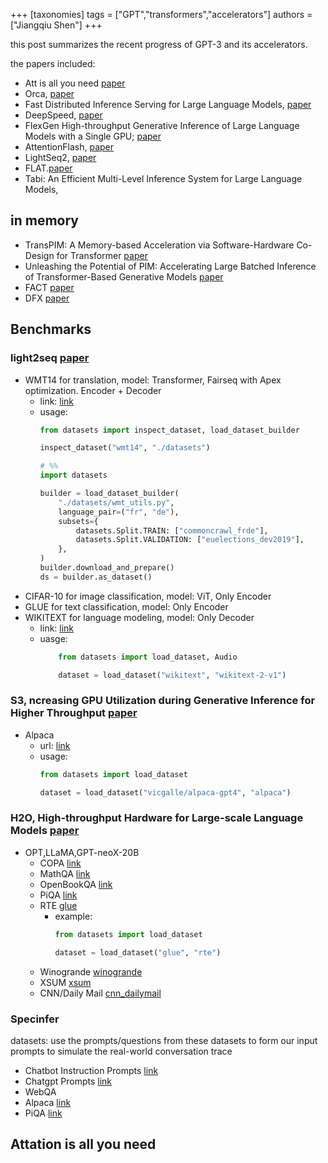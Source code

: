+++
[taxonomies]
tags = ["GPT","transformers","accelerators"]
authors = ["Jiangqiu Shen"]
+++

this post summarizes the recent progress of GPT-3 and its accelerators.

the papers included:

- Att is all you need [paper](/pdf/attAllYouNeed.pdf)
- Orca, [paper](/pdf/osdi22-yu.pdf)
- Fast Distributed Inference Serving for Large Language Models, [paper](/pdf/FastDist.pdf)
- DeepSpeed, [paper](/pdf/deepspeed.pdf)
- FlexGen High-throughput Generative Inference of Large Language Models with a Single GPU;   [paper](/pdf/flashgen.pdf)
- AttentionFlash, [paper](/pdf/FlashAtt.pdf)
- LightSeq2, [paper](/pdf/LightSeq2.pdf)
- FLAT.[paper](/pdf/Flat.pdf)
- Tabi: An Efficient Multi-Level Inference System for Large Language Models, 
<!-- more -->

## in memory
- TransPIM: A Memory-based Acceleration via Software-Hardware Co-Design for Transformer [paper](/pdf/TransPIM.pdf)
- Unleashing the Potential of PIM: Accelerating Large Batched Inference of Transformer-Based Generative Models [paper](/pdf/Unleashing.pdf)
- FACT [paper](/pdf/FACT.pdf)
- DFX [paper](/pdf/DFX.pdf)

## Benchmarks

### light2seq [paper](/pdf/LightSeq2.pdf)
- WMT14 for translation, model: Transformer, Fairseq with Apex optimization. Encoder + Decoder 
    - link: [link](https://huggingface.co/datasets/wmt14)
    - usage:
        ```python
        from datasets import inspect_dataset, load_dataset_builder

        inspect_dataset("wmt14", "./datasets")

        # %%
        import datasets

        builder = load_dataset_builder(
            "./datasets/wmt_utils.py",
            language_pair=("fr", "de"),
            subsets={
                datasets.Split.TRAIN: ["commoncrawl_frde"],
                datasets.Split.VALIDATION: ["euelections_dev2019"],
            },
        )
        builder.download_and_prepare()
        ds = builder.as_dataset()
        ```
- CIFAR-10 for image classification, model: ViT, Only Encoder
- GLUE for text classification, model: Only Encoder
- WIKITEXT for language modeling, model: Only Decoder
    - link: [link](https://huggingface.co/datasets/wikitext)
    - uasge:
        ```python
            from datasets import load_dataset, Audio

            dataset = load_dataset("wikitext", "wikitext-2-v1")
        ```
### S3, ncreasing GPU Utilization during Generative Inference for Higher Throughput [paper](/pdf/S3.pdf)
- Alpaca
    - url: [link](https://huggingface.co/datasets/vicgalle/alpaca-gpt4)
    - usage:
        ```python
        from datasets import load_dataset

        dataset = load_dataset("vicgalle/alpaca-gpt4", "alpaca")
        ```
### H2O, High-throughput Hardware for Large-scale Language Models [paper](/pdf/H2O.pdf)
- OPT,LLaMA,GPT-neoX-20B
    - COPA [link](https://huggingface.co/datasets/pkavumba/balanced-copa)
    - MathQA [link](https://huggingface.co/datasets/math_qa)
    - OpenBookQA [link](https://huggingface.co/datasets/openbookqa)
    - PiQA [link](https://huggingface.co/datasets/piqa)
    - RTE [glue](https://huggingface.co/datasets/glue/viewer/rte/train)
        - example:
            ```python
            from datasets import load_dataset

            dataset = load_dataset("glue", "rte")
            ```
    - Winogrande [winogrande](https://huggingface.co/datasets/winogrande)
    - XSUM [xsum](https://huggingface.co/datasets/xsum)
    - CNN/Daily Mail [cnn_dailymail](https://huggingface.co/datasets/cnn_dailymail)
### Specinfer

datasets: use the prompts/questions from these datasets to form our input prompts to simulate the real-world conversation trace

- Chatbot Instruction Prompts [link](https://huggingface.co/datasets/alespalla/chatbot_instruction_prompts)
- Chatgpt Prompts [link](https://huggingface.co/datasets/MohamedRashad/ChatGPT-prompts)
- WebQA 
- Alpaca [link](https://huggingface.co/datasets/vicgalle/alpaca-gpt4)
- PiQA [link](https://huggingface.co/datasets/piqa)



## Attation is all you need
